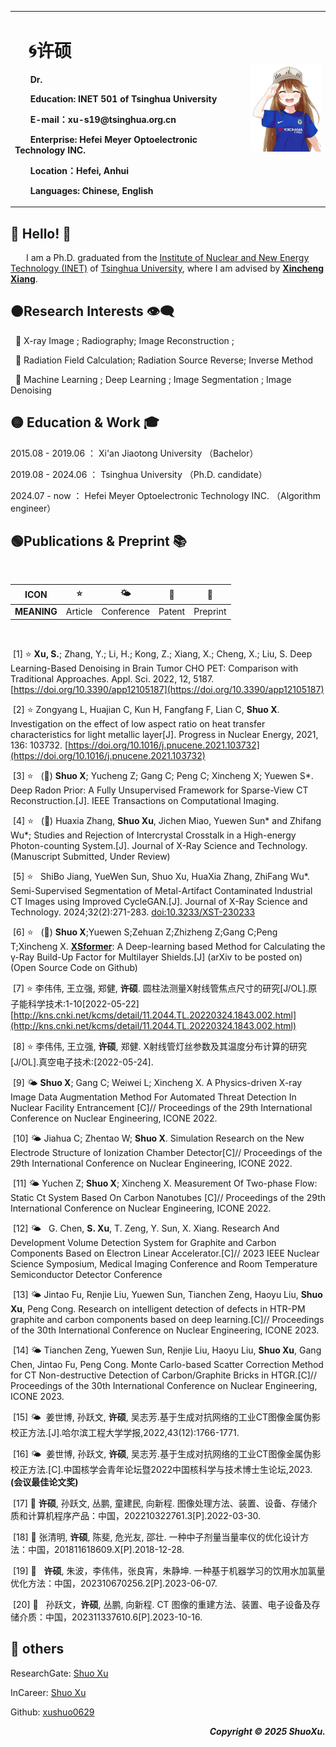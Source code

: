 
<table border="0">
  <tr>
    <td width="75%">
      <h1>  &ensp; &#x1F300;许硕 </h1>   
      <p><b> &ensp;&ensp;&ensp; Dr. </b></p>
      <p><b> &ensp;&ensp;&ensp; Education: INET 501 of Tsinghua University</b></p>
      <p><b> &ensp;&ensp;&ensp; E-mail：xu-s19@tsinghua.org.cn</b></p>
      <p><b> &ensp;&ensp;&ensp; Enterprise: Hefei Meyer Optoelectronic Technology INC.
      <p><b> &ensp;&ensp;&ensp; Location：Hefei, Anhui</b></p>     
      <p><b> &ensp;&ensp;&ensp; Languages: Chinese, English</b></p>
    </td>
    <td width="25%">
      <img src="/figures/c.jpg" width="100%">   
    </td>
  </tr>
</table>  


## &#x1F535; Hello! 👋

&ensp;&ensp;&ensp; I am a Ph.D. graduated from the [Institute of Nuclear and New Energy Technology (INET)](https://www.inet.tsinghua.edu.cn/index.htm) of [Tsinghua University](https://www.tsinghua.edu.cn/), where I am advised by [**Xincheng Xiang**](https://baike.baidu.com/item/%E5%90%91%E6%96%B0%E7%A8%8B/49798479?fr=aladdin). 

## &#x1F7E0;Research Interests 👁‍🗨

&nbsp; 🎈 X-ray Image ; Radiography; Image Reconstruction ;

&nbsp; 🎈 Radiation Field Calculation; Radiation Source Reverse; Inverse Method

&nbsp; 🎈 Machine Learning ; Deep Learning ; Image Segmentation ; Image Denoising 

## &#x1F7E1; Education & Work 🎓


2015.08  - 2019.06 ： Xi'an Jiaotong University  （Bachelor）

2019.08  - 2024.06 ： Tsinghua University  （Ph.D. candidate）

2024.07  -  now ： Hefei Meyer Optoelectronic Technology INC.  （Algorithm engineer）

## &#x1F7E2;Publications & Preprint 📚 
<!--注释(&nbsp; &#x2B50; : Publications &nbsp; &#x1F324; : Preprint &nbsp;)-->

&nbsp;

ICON   |   &#x2B50;  | &#x1F324; | &#x1F514;| &#x1F4DD; 
   --   | --          | --        |  --      |  --  
**MEANING** | Article     | Conference|  Patent  |  Preprint  

&nbsp;

&nbsp;[1] &#x2B50;  **Xu, S.**; Zhang, Y.; Li, H.; Kong, Z.; Xiang, X.; Cheng, X.; Liu, S. Deep Learning-Based Denoising in Brain Tumor CHO PET: Comparison with Traditional Approaches. Appl. Sci. 2022, 12, 5187. [https://doi.org/10.3390/app12105187](https://doi.org/10.3390/app12105187)

&nbsp;[2] &#x2B50; Zongyang L, Huajian C, Kun H, Fangfang F, Lian C, **Shuo X**. Investigation on the effect of low aspect ratio on heat transfer characteristics for light metallic layer[J]. Progress in Nuclear Energy, 2021, 136: 103732. [https://doi.org/10.1016/j.pnucene.2021.103732](https://doi.org/10.1016/j.pnucene.2021.103732)

&nbsp;[3] &#x2B50; &nbsp; (&#x1F4DD;)  **Shuo X**; Yucheng Z; Gang C; Peng C; Xincheng X; Yuewen S*. Deep Radon Prior: A Fully Unsupervised Framework for Sparse-View CT Reconstruction.[J]. IEEE Transactions on Computational Imaging.

&nbsp;[4] &#x2B50; &nbsp; (&#x1F4DD;) Huaxia Zhang, **Shuo Xu**, Jichen Miao, Yuewen Sun* and Zhifang Wu*; Studies and Rejection of Intercrystal Crosstalk in a High-energy Photon-counting System.[J]. Journal of X-Ray Science and Technology. (Manuscript Submitted, Under Review)

&nbsp;[5] &#x2B50; &nbsp;  ShiBo Jiang, YueWen Sun, Shuo Xu, HuaXia Zhang, ZhiFang Wu*.  Semi-Supervised Segmentation of Metal-Artifact Contaminated Industrial CT Images using Improved CycleGAN.[J]. Journal of X-Ray Science and Technology. 2024;32(2):271-283. [doi:10.3233/XST-230233](https://journals.sagepub.com/doi/10.3233/XST-230233)

&nbsp;[6] &#x2B50; &nbsp; (&#x1F4DD;)  **Shuo X**;Yuewen S;Zehuan Z;Zhizheng Z;Gang C;Peng T;Xincheng X.  [**XSformer**](https://github.com/xushuo0629/XSformer): A Deep-learning based Method for Calculating the γ-Ray
Build-Up Factor for Multilayer Shields.[J] (arXiv to be posted on)  (Open Source Code on Github)

&nbsp;[7] &#x2B50; 李伟伟, 王立强, 郑健, **许硕**. 圆柱法测量X射线管焦点尺寸的研究[J/OL].原子能科学技术:1-10[2022-05-22][http://kns.cnki.net/kcms/detail/11.2044.TL.20220324.1843.002.html](http://kns.cnki.net/kcms/detail/11.2044.TL.20220324.1843.002.html)

&nbsp;[8] &#x2B50; 李伟伟, 王立强, **许硕**, 郑健. X射线管灯丝参数及其温度分布计算的研究[J/OL].真空电子技术:[2022-05-24].

&nbsp;[9]  &#x1F324;    **Shuo X**; Gang C; Weiwei L; Xincheng X. A Physics-driven X-ray Image Data Augmentation Method For Automated Threat Detection In Nuclear Facility Entrancement [C]// Proceedings of the 29th International Conference on Nuclear Engineering, ICONE 2022.

&nbsp;[10]  &#x1F324;   Jiahua C; Zhentao W; **Shuo X**.  Simulation Research on the New Electrode Structure of Ionization Chamber Detector[C]// Proceedings of the 29th International Conference on Nuclear Engineering, ICONE 2022.

&nbsp;[11]  &#x1F324;  Yuchen Z; **Shuo X**; Xincheng X. Measurement Of Two-phase Flow: Static Ct System Based On Carbon Nanotubes [C]// Proceedings of the 29th International Conference on Nuclear Engineering, ICONE 2022.

&nbsp;[12]  &#x1F324; &nbsp; G. Chen, **S. Xu**, T. Zeng, Y. Sun, X. Xiang. Research And Development Volume Detection System for Graphite and Carbon Components Based on Electron Linear Accelerator.[C]// 2023 IEEE Nuclear Science Symposium, Medical Imaging Conference and Room Temperature Semiconductor Detector Conference

&nbsp;[13]  &#x1F324; Jintao Fu, Renjie Liu, Yuewen Sun, Tianchen Zeng, Haoyu Liu, **Shuo Xu**, Peng Cong. Research on intelligent detection of defects in HTR-PM graphite and carbon components based on deep learning.[C]// Proceedings of the 30th International Conference on Nuclear Engineering, ICONE 2023.

&nbsp;[14]  &#x1F324; Tianchen Zeng, Yuewen Sun, Renjie Liu, Haoyu Liu, **Shuo Xu**, Gang Chen, Jintao Fu, Peng Cong. Monte Carlo-based Scatter Correction Method for CT Non-destructive Detection of Carbon/Graphite Bricks in HTGR.[C]// Proceedings of the 30th International Conference on Nuclear Engineering, ICONE 2023.


&nbsp;[15]  &#x1F324; &nbsp;姜世博, 孙跃文, **许硕**, 吴志芳.基于生成对抗网络的工业CT图像金属伪影校正方法.[J].哈尔滨工程大学学报,2022,43(12):1766-1771. 

&nbsp;[16]  &#x1F324; &nbsp;姜世博, 孙跃文, **许硕**, 吴志芳.基于生成对抗网络的工业CT图像金属伪影校正方法.[C].中国核学会青年论坛暨2022中国核科学与技术博士生论坛,2023.  **(会议最佳论文奖)**

&nbsp;[17]  &#x1F514; **许硕**, 孙跃文, 丛鹏, 童建民, 向新程. 图像处理方法、装置、设备、存储介质和计算机程序产品：中国，202210322761.3[P].2022-03-30.

&nbsp;[18]  &#x1F514; 张清明, **许硕**, 陈斐, 危光友, 邵壮. 一种中子剂量当量率仪的优化设计方法：中国，201811618609.X[P].2018-12-28.

&nbsp;[19] &#x1F514; &nbsp;  **许硕**, 朱波，李伟伟，张良宵，朱静坤. 一种基于机器学习的饮用水加氯量优化方法：中国，202310670256.2[P].2023-06-07. 

&nbsp;[20] &#x1F514; &nbsp;  孙跃文，**许硕**, 丛鹏, 向新程. CT 图像的重建方法、装置、电子设备及存储介质：中国，202311337610.6[P].2023-10-16. 

## &#x1F534; others

ResearchGate: [Shuo Xu](https://www.researchgate.net/profile/Shuo-Xu-21)

InCareer: [Shuo Xu](https://www.linkedin.cn/incareer/in/%E7%A1%95-%E8%AE%B8-5493811ba?originalSubdomain=cn)

Github: [xushuo0629](https://github.com/xushuo0629)
&nbsp;

 <p align="right">
  <b><i>
  Copyright &#x00A9; 2025 ShuoXu. 
  </i></b>
</p>
